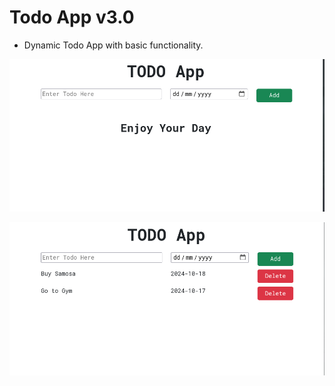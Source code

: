 # Todo App v3.0

- Dynamic Todo App with basic functionality.

![Welcome Page](./welcomePage.png)

![Todo Page](./Todo_page.png)